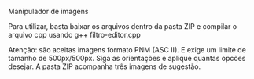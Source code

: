 Manipulador de imagens

Para utilizar, basta baixar os arquivos dentro da pasta ZIP e compilar o arquivo cpp usando g++ filtro-editor.cpp


Atenção: são aceitas imagens formato PNM (ASC II). E exige um limite de tamanho de 500px/500px. Siga as orientações e aplique quantas opcões desejar.
A pasta ZIP acompanha três imagens de sugestão.
